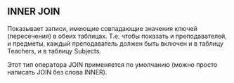 ## **INNER JOIN**

Показывает записи, имеющие совпадающие значения ключей (пересечения) в обеих таблицах. Т.е. чтобы показать и преподавателей, и предметы, каждый преподаватель должен быть включен и в таблицу Teachers, и в таблицу Subjects.

Этот тип оператора JOIN применяется по умолчанию (можно просто написать JOIN без слова INNER).